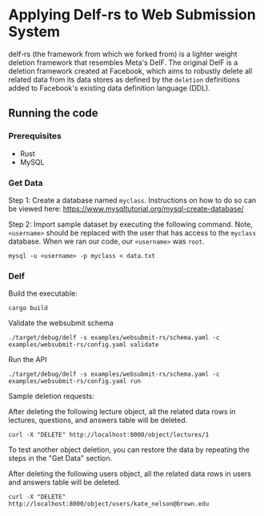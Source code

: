 # Applying Delf-rs to Web Submission System

delf-rs (the framework from which we forked from) is a lighter weight deletion framework that resembles Meta's DelF. The original DelF is a deletion framework created at Facebook, which aims to robustly delete all related data from its data stores as defined by the `deletion` definitions added to Facebook's existing data definition language (DDL).

## Running the code

### Prerequisites

* Rust
* MySQL

### Get Data

Step 1: Create a database named `myclass`. Instructions on how to do so can be viewed here: https://www.mysqltutorial.org/mysql-create-database/

Step 2: Import sample dataset by executing the following command. Note, `<username>` should be replaced with the user that has access to the `myclass` database. When we ran our code, our `<username>` was `root`.

```
mysql -u <username> -p myclass < data.txt
```

### Delf

Build the executable:

```
cargo build
```

Validate the websubmit schema

```
./target/debug/delf -s examples/websubmit-rs/schema.yaml -c examples/websubmit-rs/config.yaml validate
```

Run the API

```
./target/debug/delf -s examples/websubmit-rs/schema.yaml -c examples/websubmit-rs/config.yaml run

```

Sample deletion requests:

After deleting the following lecture object, all the related data rows in lectures, questions, and answers table will be deleted.

```
curl -X "DELETE" http://localhost:8000/object/lectures/1

```

To test another object deletion, you can restore the data by repeating the steps in the "Get Data" section.

After deleting the following users object, all the related data rows in users and answers table will be deleted.

```
curl -X "DELETE" http://localhost:8000/object/users/kate_nelson@brown.edu
```
